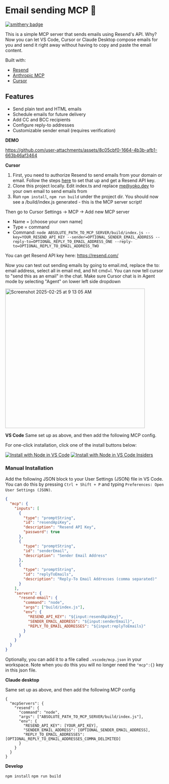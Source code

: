 # Email sending MCP 💌

[![smithery badge](https://smithery.ai/badge/@resend/mcp-send-email)](https://smithery.ai/server/@resend/mcp-send-email)

This is a simple MCP server that sends emails using Resend's API. Why? Now you can let VS Code, Cursor or Claude Desktop compose emails for you and send it right away without having to copy and paste the email content.

Built with:

- [Resend](https://resend.com/)
- [Anthropic MCP](https://docs.anthropic.com/en/docs/agents-and-tools/mcp)
- [Cursor](https://cursor.so/)

## Features

- Send plain text and HTML emails
- Schedule emails for future delivery
- Add CC and BCC recipients
- Configure reply-to addresses
- Customizable sender email (requires verification)

**DEMO**

https://github.com/user-attachments/assets/8c05cbf0-1664-4b3b-afb1-663b46af3464

**Cursor**

1. First, you need to authorize Resend to send emails from your domain or email. Follow the steps [here](https://resend.com/docs/send-with-nodejs) to set that up and get a Resend API key.
2. Clone this project locally. Edit index.ts and replace me@yoko.dev to your own email to send emails from
3. Run `npm install`, `npm run build` under the project dir. You should now see a /build/index.js generated - this is the MCP server script!

Then go to Cursor Settings -> MCP -> Add new MCP server

- Name = [choose your own name]
- Type = command
- Command: `node ABSOLUTE_PATH_TO_MCP_SERVER/build/index.js --key=YOUR_RESEND_API_KEY --sender=OPTIONAL_SENDER_EMAIL_ADDRESS --reply-to=OPTIONAL_REPLY_TO_EMAIL_ADDRESS_ONE --reply-to=OPTIONAL_REPLY_TO_EMAIL_ADDRESS_TWO`

You can get Resend API key here: https://resend.com/

Now you can test out sending emails by going to email.md, replace the to: email address, select all in email md, and hit cmd+l. You can now tell cursor to "send this as an email" in the chat. Make sure Cursor chat is in Agent mode by selecting "Agent" on lower left side dropdown

<img width="441" alt="Screenshot 2025-02-25 at 9 13 05 AM" src="https://github.com/user-attachments/assets/b07e9cbf-42d8-4910-8e90-3761d8d3bc06" />

**VS Code**
Same set up as above, and then add the following MCP config.

For one-click installation, click one of the install buttons below:

[![Install with Node in VS Code](https://img.shields.io/badge/VS_Code-Node-0098FF?style=flat-square&logo=visualstudiocode&logoColor=white)](https://insiders.vscode.dev/redirect/mcp/install?name=resend-email&config=%7B%22command%22%3A%22node%22%2C%22args%22%3A%5B%22build%2Findex.js%22%5D%2C%22env%22%3A%7B%22RESEND_API_KEY%22%3A%22%24%7Binput%3AresendApiKey%7D%22%2C%22SENDER_EMAIL_ADDRESS%22%3A%22%24%7Binput%3AsenderEmail%7D%22%2C%22REPLY_TO_EMAIL_ADDRESSES%22%3A%22%24%7Binput%3AreplyToEmails%7D%22%7D%7D&inputs=%5B%7B%22type%22%3A%22promptString%22%2C%22id%22%3A%22resendApiKey%22%2C%22description%22%3A%22Resend+API+Key%22%2C%22password%22%3Atrue%7D%2C%7B%22type%22%3A%22promptString%22%2C%22id%22%3A%22senderEmail%22%2C%22description%22%3A%22Sender+Email+Address%22%7D%2C%7B%22type%22%3A%22promptString%22%2C%22id%22%3A%22replyToEmails%22%2C%22description%22%3A%22Reply-To+Email+Addresses+%28comma+separated%29%22%7D%5D) [![Install with Node in VS Code Insiders](https://img.shields.io/badge/VS_Code_Insiders-Node-24bfa5?style=flat-square&logo=visualstudiocode&logoColor=white)](https://insiders.vscode.dev/redirect/mcp/install?name=resend-email&config=%7B%22command%22%3A%22node%22%2C%22args%22%3A%5B%22build%2Findex.js%22%5D%2C%22env%22%3A%7B%22RESEND_API_KEY%22%3A%22%24%7Binput%3AresendApiKey%7D%22%2C%22SENDER_EMAIL_ADDRESS%22%3A%22%24%7Binput%3AsenderEmail%7D%22%2C%22REPLY_TO_EMAIL_ADDRESSES%22%3A%22%24%7Binput%3AreplyToEmails%7D%22%7D%7D&inputs=%5B%7B%22type%22%3A%22promptString%22%2C%22id%22%3A%22resendApiKey%22%2C%22description%22%3A%22Resend+API+Key%22%2C%22password%22%3Atrue%7D%2C%7B%22type%22%3A%22promptString%22%2C%22id%22%3A%22senderEmail%22%2C%22description%22%3A%22Sender+Email+Address%22%7D%2C%7B%22type%22%3A%22promptString%22%2C%22id%22%3A%22replyToEmails%22%2C%22description%22%3A%22Reply-To+Email+Addresses+%28comma+separated%29%22%7D%5D&quality=insiders)

### Manual Installation
Add the following JSON block to your User Settings (JSON) file in VS Code. You can do this by pressing `Ctrl + Shift + P` and typing `Preferences: Open User Settings (JSON)`.

```json
{
  "mcp": {
    "inputs": [
      {
        "type": "promptString",
        "id": "resendApiKey",
        "description": "Resend API Key",
        "password": true
      },
      {
        "type": "promptString",
        "id": "senderEmail",
        "description": "Sender Email Address"
      },
      {
        "type": "promptString",
        "id": "replyToEmails",
        "description": "Reply-To Email Addresses (comma separated)"
      }
    ],
    "servers": {
      "resend-email": {
        "command": "node",
        "args": ["build/index.js"],
        "env": {
          "RESEND_API_KEY": "${input:resendApiKey}",
          "SENDER_EMAIL_ADDRESS": "${input:senderEmail}",
          "REPLY_TO_EMAIL_ADDRESSES": "${input:replyToEmails}"
        }
      }
    }
  }
}
```

Optionally, you can add it to a file called `.vscode/mcp.json` in your workspace. Note when you do this you will no longer need the `"mcp":{}` key in this json file.

**Claude desktop**

Same set up as above, and then add the following MCP config

```
{
  "mcpServers": {
    "resend": {
      "command": "node",
      "args": ["ABSOLUTE_PATH_TO_MCP_SERVER/build/index.js"],
      "env": {
        "RESEND_API_KEY": [YOUR_API_KEY],
        "SENDER_EMAIL_ADDRESS": [OPTIONAL_SENDER_EMAIL_ADDRESS],
        "REPLY_TO_EMAIL_ADDRESSES": [OPTIONAL_REPLY_TO_EMAIL_ADDRESSES_COMMA_DELIMITED]
      }
    }
  }
}
```


**Develop**

`npm install`
`npm run build`
